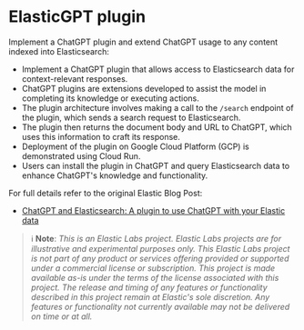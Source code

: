 # ElasticGPT plugin

Implement a ChatGPT plugin and extend ChatGPT usage to any content indexed into Elasticsearch:

- Implement a ChatGPT plugin that allows access to Elasticsearch data for context-relevant responses.
- ChatGPT plugins are extensions developed to assist the model in completing its knowledge or executing actions.
- The plugin architecture involves making a call to the `/search` endpoint of the plugin, which sends a search request to Elasticsearch.
- The plugin then returns the document body and URL to ChatGPT, which uses this information to craft its response.
- Deployment of the plugin on Google Cloud Platform (GCP) is demonstrated using Cloud Run.
- Users can install the plugin in ChatGPT and query Elasticsearch data to enhance ChatGPT's knowledge and functionality.

For full details refer to the original Elastic Blog Post:

- [ChatGPT and Elasticsearch: A plugin to use ChatGPT with your Elastic data](https://www.elastic.co/blog/chatgpt-elasticsearch-plugin-elastic-data)


> ℹ️ **Note**:
> _This is an Elastic Labs project. Elastic Labs projects are for illustrative and experimental purposes only. This Elastic Labs project is not part of any product or services offering provided or supported under a commercial license or subscription. This project is made available as-is under the terms of the license associated with this project._
> _The release and timing of any features or functionality described in this project remain at Elastic's sole discretion. Any features or functionality not currently available may not be delivered on time or at all._
